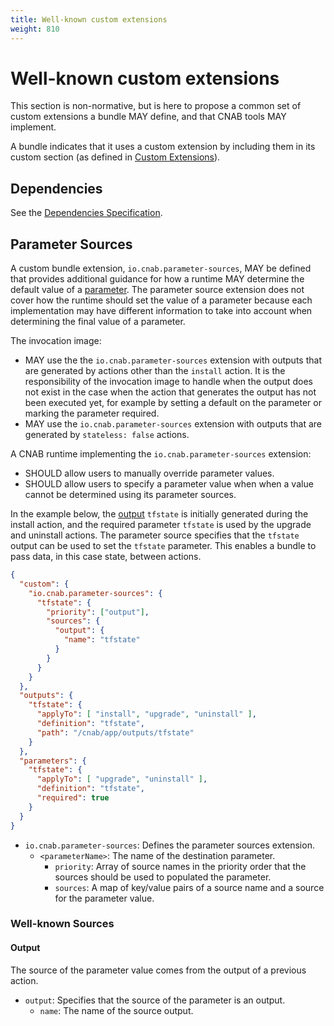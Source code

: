 ```yaml
---
title: Well-known custom extensions
weight: 810
---
```


# Well-known custom extensions

This section is non-normative, but is here to propose a common set of custom extensions a bundle MAY define, and that CNAB tools MAY implement.

A bundle indicates that it uses a custom extension by including them in its custom section (as defined in [Custom Extensions](101-bundle-json.md#custom-extensions)).

## Dependencies

See the [Dependencies Specification](500-CNAB-dependencies.md).

## Parameter Sources

A custom bundle extension, `io.cnab.parameter-sources`, MAY be defined that provides additional guidance for how a runtime MAY determine the default value of a [parameter][parameter]. The parameter source extension does not cover how the runtime should set the value of a parameter because each implementation may have different information to take into account when determining the final value of a parameter.

The invocation image:
- MAY use the the `io.cnab.parameter-sources` extension with outputs that are generated by actions other than the `install` action. It is the responsibility of the invocation image to handle when the output does not exist in the case when the action that generates the output has not been executed yet, for example by setting a default on the parameter or marking the parameter required.
- MAY use the `io.cnab.parameter-sources` extension with outputs that are generated by `stateless: false` actions.

A CNAB runtime implementing the `io.cnab.parameter-sources` extension:
- SHOULD allow users to manually override parameter values.
- SHOULD allow users to specify a parameter value when when a value cannot be determined using its parameter sources.

In the example below, the [output][output] `tfstate` is initially generated during the install action, and the required parameter `tfstate` is used by the upgrade and uninstall actions. The parameter source specifies that the `tfstate` output can be used to set the `tfstate` parameter. This enables a bundle to pass data, in this case state, between actions.

```json
{
  "custom": {
    "io.cnab.parameter-sources": {
      "tfstate": {
        "priority": ["output"],
        "sources": {
          "output": {
            "name": "tfstate"
          }
        }
      }
    }
  },
  "outputs": {
    "tfstate": {
      "applyTo": [ "install", "upgrade", "uninstall" ],
      "definition": "tfstate",
      "path": "/cnab/app/outputs/tfstate"
    }
  },
  "parameters": {
    "tfstate": {
      "applyTo": [ "upgrade", "uninstall" ],
      "definition": "tfstate",
      "required": true
    }
  }
}
```

- `io.cnab.parameter-sources`: Defines the parameter sources extension. 
  - `<parameterName>`: The name of the destination parameter.
    - `priority`: Array of source names in the priority order that the sources should be used to populated the parameter.
    - `sources`: A map of key/value pairs of a source name and a source for the parameter value.

### Well-known Sources

#### Output

The source of the parameter value comes from the output of a previous action.

- `output`: Specifies that the source of the parameter is an output.
  - `name`: The name of the source output.

[parameter]: 101-bundle-json.md#parameters
[output]: 101-bundle-json.md#outputs
